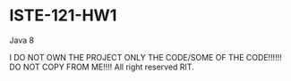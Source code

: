 # ISTE-121-HW1
Java 8

I DO NOT OWN THE PROJECT ONLY THE CODE/SOME OF THE CODE!!!!!! DO NOT COPY FROM ME!!!! All right reserved RIT.

